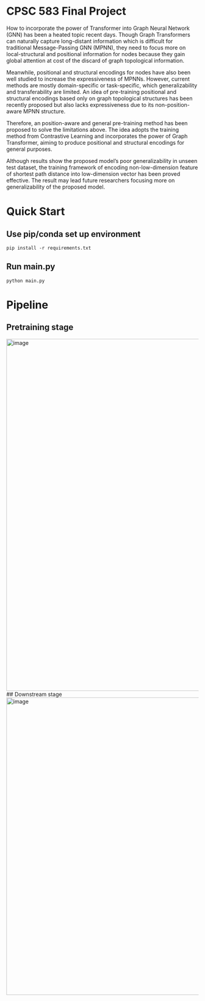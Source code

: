 # CPSC 583 Final Project
 
How to incorporate the power of Transformer into Graph Neural Network (GNN) has been a heated topic recent days. Though Graph Transformers can naturally capture long-distant information which is difficult for traditional Message-Passing GNN (MPNN), they need to focus more on local-structural and positional information for nodes because they gain global attention at cost of the discard of graph topological information. 

Meanwhile, positional and structural encodings for nodes have also been well studied to increase the expressiveness of MPNNs. However, current methods are mostly domain-specific or task-specific, which generalizability and transferability are limited. An idea of pre-training positional and structural encodings based only on graph topological structures has been recently proposed but also lacks expressiveness due to its non-position-aware MPNN structure.

Therefore, an position-aware and general pre-training method has been proposed to solve the limitations above. The idea adopts the training method from Contrastive Learning and incorporates the power of Graph Transformer, aiming to produce positional and structural encodings for general purposes. 

Although results show the proposed model’s poor generalizability in unseen test dataset, the training framework of encoding non-low-dimension feature of shortest path distance into low-dimension vector has been proved effective. The result may lead future researchers focusing more on generalizability of the proposed model.

# Quick Start
## Use pip/conda set up environment
<code>pip install -r requirements.txt</code>

## Run main.py
<code>python main.py</code>



# Pipeline
## Pretraining stage
<img width="923" alt="image" src="https://github.com/daniel620/CPSC-583-Final-Project/assets/60392737/f1b720c0-f85d-40e1-911b-94664f7e912f">
## Downstream stage
<img width="780" alt="image" src="https://github.com/daniel620/CPSC-583-Final-Project/assets/60392737/247ebbb8-d06f-4de4-8843-cb244066b450">
